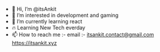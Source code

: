 - 👋 Hi, I’m @itsAnkit 
- 👀 I’m interested in development and gaming
- 🌱 I’m currently learning react
- 🔥 Learning New Tech everday 
- 📫 How to reach me :-
email :- itsankit.contact@gmail.com
  https://itsankit.xyz
  


<!---
its-Ankit-here/its-Ankit-here is a ✨ special ✨ repository because its `README.md` (this file) appears on your GitHub profile.
You can click the Preview link to take a look at your changes.
--->
